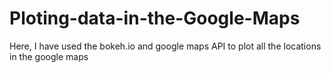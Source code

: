 # Ploting-data-in-the-Google-Maps
Here, I have used the bokeh.io and google maps API to plot all the locations in the google maps
